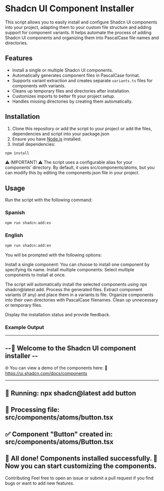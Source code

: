 # Shadcn UI Component Installer

This script allows you to easily install and configure Shadcn UI components into your project, adapting them to your custom file structure and adding support for component variants. It helps automate the process of adding Shadcn UI components and organizing them into PascalCase file names and directories.

## Features

- Install a single or multiple Shadcn UI components.
- Automatically generates component files in PascalCase format.
- Supports variant extraction and creates separate `variants.ts` files for components with variants.
- Cleans up temporary files and directories after installation.
- Customizes imports to better fit your project setup.
- Handles missing directories by creating them automatically.

## Installation

1. Clone this repository or add the script to your project or add the files, dependencies and script into your package.json
2. Ensure you have [Node.js](https://nodejs.org) installed.
3. Install dependencies:

```bash
npm install
```
⚠️ IMPORTANT! ⚠️
The script uses a configurable alias for your components' directory. By default, it uses src/components/atoms, but you can modify this by editing the components.json file in your project.

## Usage

Run the script with the following command:

### Spanish
```bash
npm run shadcn:add:es
```

### English
```bash
npm run shadcn:add:en
```

You will be prompted with the following options:

Install a single component: You can choose to install one component by specifying its name.
Install multiple components: Select multiple components to install at once.

The script will automatically install the selected components using npx shadcn@latest add.
Process the generated files.
Extract component variants (if any) and place them in a variants.ts file.
Organize components into their own directories with PascalCase filenames.
Clean up unnecessary or temporary files.

Display the installation status and provide feedback.

### Example Output
--------------------------------------------------------
--🚀 Welcome to the Shadcn UI component installer --
--------------------------------------------------------

🌐 You can view a demo of the components here:
🔗 https://ui.shadcn.com/docs/components

--------------------------------------------------------
🚀 Running: npx shadcn@latest add button
--------------------------------------------------------
🔧 Processing file: src/components/atoms/button.tsx
--------------------------------------------------------
✅ Component "Button" created in: src/components/atoms/Button.tsx
--------------------------------------------------------
🎉 All done! Components installed successfully.
🎨 Now you can start customizing the components.
--------------------------------------------------------

Contributing
Feel free to open an issue or submit a pull request if you find bugs or want to add new features.
